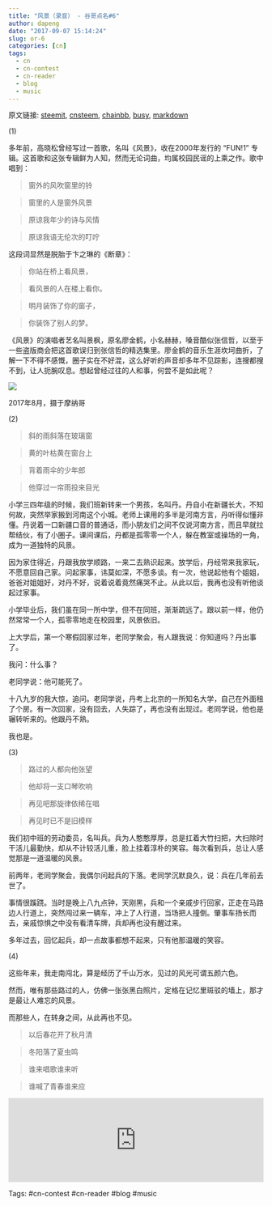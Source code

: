 ```yaml
---
title: "风景（录音） - 谷哥点名#6"
author: dapeng
date: "2017-09-07 15:14:24"
slug: or-6
categories: [cn]
tags: 
  - cn
  - cn-contest
  - cn-reader
  - blog
  - music
---
```


原文链接: [steemit](https://steemit.com/cn/@dapeng/or-6), [cnsteem](https://cnsteem.com/cn/@dapeng/or-6), [chainbb](https://chainbb.com/cn/@dapeng/or-6), [busy](https://busy.org/cn/@dapeng/or-6), [markdown](https://raw.githubusercontent.com/pzhaonet/steem_mirror/master/content/post/or-6.md)

(1)


多年前，高晓松曾经写过一首歌，名叫《风景》，收在2000年发行的 “FUN!1” 专辑。这首歌和这张专辑鲜为人知，然而无论词曲，均属校园民谣的上乘之作。歌中唱到：


> 窗外的风吹窗里的铃

>
> 窗里的人是窗外风景

>
> 原谅我年少的诗与风情

>
> 原谅我语无伦次的叮咛


这段词显然是脱胎于卞之琳的《断章》：


> 你站在桥上看风景，

>
> 看风景的人在楼上看你。

>
> 明月装饰了你的窗子，

>
> 你装饰了别人的梦。


《风景》的演唱者艺名叫景枫，原名廖金鹤，小名赫赫，嗓音酷似张信哲，以至于一些盗版商会把这首歌误归到张信哲的精选集里。廖金鹤的音乐生涯坎坷曲折，了解一下不得不感慨，圈子实在不好混，这么好听的声音却多年不见踪影，连搜都搜不到，让人扼腕叹息。想起曾经过往的人和事，何尝不是如此呢？


![](https://steemitimages.com/0x0/https://steemitimages.com/DQmXoX9MaxaELRxHvb6okoB1bMPzPvAjKFAneRWEGK8pnV2/i20170803_180053.jpg)


2017年8月，摄于摩纳哥


(2)


> 斜的雨斜落在玻璃窗

>
> 黄的叶枯黄在窗台上

>
> 背着雨伞的少年郎

>
> 他穿过一帘雨投来目光


小学三四年级的时候，我们班新转来一个男孩，名叫丹。丹自小在新疆长大，不知何故，突然举家搬到河南这个小城。老师上课用的多半是河南方言，丹听得似懂非懂。丹说着一口新疆口音的普通话，而小朋友们之间不仅说河南方言，而且早就拉帮结伙，有了小圈子。课间课后，丹都是孤零零一个人，躲在教室或操场的一角，成为一道独特的风景。


因为家住得近，丹跟我放学顺路，一来二去熟识起来。放学后，丹经常来我家玩，不愿意回自己家。问起家事，讳莫如深，不愿多谈。有一次，他说起他有个姐姐，爸爸对姐姐好，对丹不好，说着说着竟然痛哭不止。从此以后，我再也没有听他谈起过家事。


小学毕业后，我们虽在同一所中学，但不在同班，渐渐疏远了。跟以前一样，他仍然常常一个人，孤零零地走在校园里，风景依旧。


上大学后，第一个寒假回家过年，老同学聚会，有人跟我说：你知道吗？丹出事了。


我问：什么事？


老同学说：他可能死了。


十八九岁的我大惊，追问。老同学说，丹考上北京的一所知名大学，自己在外面租了个房。有一次回家，没有回去，人失踪了，再也没有出现过。老同学说，他也是辗转听来的。他跟丹不熟。


我也是。


(3)


> 路过的人都向他张望

>
> 他却将一支口琴吹响

>
> 再见吧那旋律依稀在唱

>
> 再见时已不是旧模样


我们初中班的劳动委员，名叫兵。兵为人憨憨厚厚，总是扛着大竹扫把，大扫除时干活儿最勤快，却从不计较活儿重，脸上挂着淳朴的笑容。每次看到兵，总让人感觉那是一道温暖的风景。


前两年，老同学聚会，我偶尔问起兵的下落。老同学沉默良久，说：兵在几年前去世了。


事情很蹊跷。当时是晚上八九点钟，天刚黑，兵和一个亲戚步行回家，正走在马路边人行道上，突然闯过来一辆车，冲上了人行道，当场把人撞倒。肇事车扬长而去，亲戚惊惧之中没有看清车牌，兵却再也没有醒过来。


多年过去，回忆起兵，却一点故事都想不起来，只有他那温暖的笑容。


(4)


这些年来，我走南闯北，算是经历了千山万水，见过的风光可谓五颜六色。


然而，唯有那些路过的人，仿佛一张张黑白照片，定格在记忆里斑驳的墙上，那才是最让人难忘的风景。


而那些人，在转身之间，从此再也不见。


> 以后春花开了秋月清

>
> 冬阳落了夏虫鸣

>
> 谁来唱歌谁来听

>
> 谁喊了青春谁来应


<iframe width="100%" height="166" scrolling="no" frameborder="no" src="https://w.soundcloud.com/player/?url=https%3A//api.soundcloud.com/tracks/341280219&amp;color=%23ff5500&amp;auto_play=false&amp;hide_related=false&amp;show_comments=true&amp;show_user=true&amp;show_reposts=false"></iframe>


Tags: #cn-contest #cn-reader #blog #music
